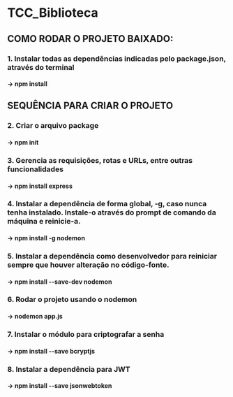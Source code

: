 # TCC_Biblioteca

## COMO RODAR O PROJETO BAIXADO:

### 1. Instalar todas as dependências indicadas pelo package.json, através do terminal 
#### -> npm install

## SEQUÊNCIA PARA CRIAR O PROJETO

### 2. Criar o arquivo package
#### -> npm init

### 3. Gerencia as requisições, rotas e URLs, entre outras funcionalidades
#### -> npm install express

### 4. Instalar a dependência de forma global, -g, caso nunca tenha instalado. Instale-o através do prompt de comando da máquina e reinicie-a.
#### -> npm install -g nodemon

### 5. Instalar a dependência como desenvolvedor para reiniciar sempre que houver alteração no código-fonte.
#### -> npm install --save-dev nodemon

### 6. Rodar o projeto usando o nodemon
#### -> nodemon app.js

### 7. Instalar o módulo para criptografar a senha
#### -> npm install --save bcryptjs

### 8. Instalar a dependência para JWT
#### -> npm install --save jsonwebtoken

